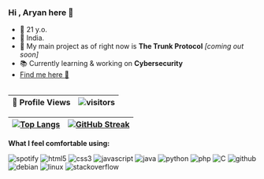 ### Hi , Aryan here 👋 

- 🍰 21 y.o.
- 📍 India. 
- 🧬 My main project as of right now is **The Trunk Protocol** _[coming out soon]_
- 📚 Currently learning & working on **Cybersecurity**
- [Find me here 🔗](http://aryanchandrakar.github.io/)
<br><br>

<!--  PROFILES VIEWS -->

| 👀 **Profile Views** | ![visitors](https://profile-counter.glitch.me/aryanchandrakar/count.svg?align=center) |
| ------------- | ---------------------------------------------------------------:|

<!--  TOP LANGUAGES STATISTICS -->
|  [![Top Langs](https://github-readme-stats.vercel.app/api/top-langs/?username=aryanchandrakar&include_all_commits=true&count_private=true&theme=dark&layout=compact&align=left&width=40%)](https://github.com/aryanchandrakar/github-readme-stats) | [![GitHub Streak](https://github-readme-streak-stats.herokuapp.com/?user=aryanchandrakar&count_private=true&fire=orange&ring=lightblue&sideLabels=pink&currStreakLabel=white&theme=dark&align=right&width=40%)](https://git.io/streak-stats) |
| ------------- | ---------------------------------------------------------------:|

**What I feel comfortable using:**  

![spotify](https://img.shields.io/badge/spotify-black?style=flat-square&logo=spotify) ![html5](https://img.shields.io/badge/html5-black?style=flat-square&logo=html5) ![css3](https://img.shields.io/badge/css3-black?style=flat-square&logo=css3) ![javascript](https://img.shields.io/badge/javascript-black?style=flat-square&logo=javascript) ![java](https://img.shields.io/badge/java-black?style=flat-square&logo=java) ![python](https://img.shields.io/badge/python-black?style=flat-square&logo=python) ![php](https://img.shields.io/badge/php-black?style=flat-square&logo=php) ![C](https://img.shields.io/badge/c-black?style=flat-square&logo=c) ![github](https://img.shields.io/badge/github-black?style=flat-square&logo=github) ![debian](https://img.shields.io/badge/debian-black?style=flat-square&logo=debian) ![linux](https://img.shields.io/badge/linux-black?style=flat-square&logo=linux) ![stackoverflow](https://img.shields.io/badge/stackoverflow-black?style=flat-square&logo=stackoverflow)

